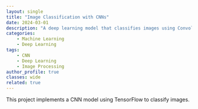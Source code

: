 ```yaml
---
layout: single
title: "Image Classification with CNNs"
date: 2024-03-01
description: "A deep learning model that classifies images using Convolutional Neural Networks."
categories: 
    - Machine Learning
    - Deep Learning
tags:
    - CNN
    - Deep Learning
    - Image Processing
author_profile: true
classes: wide
related: true
---
```



This project implements a CNN model using TensorFlow to classify images.
